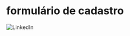 # formulário de cadastro
<a href="https://www.linkedin.com/in/roger-de-amorim-300a14307/" target="_blank" style="text-decoration: none;">
  <img src="https://img.shields.io/badge/-LinkedIn-%230077B5?style=for-the-badge&logo=linkedin&logoColor=white" alt="LinkedIn">
</a>

